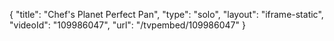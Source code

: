 {
    "title": "Chef's Planet Perfect Pan",
    "type": "solo",
    "layout": "iframe-static",
    "videoId": "109986047",
    "url": "\/tvpembed\/109986047"
}